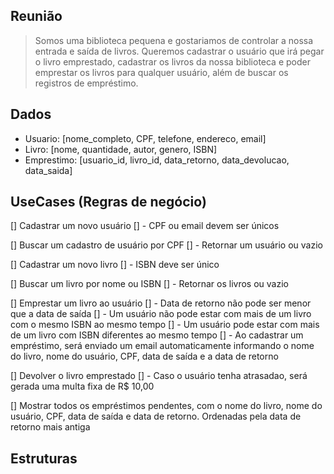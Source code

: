 ## Reunião

> Somos uma biblioteca pequena e gostariamos de controlar a nossa entrada e saída de livros. Queremos cadastrar o usuário que irá pegar o livro emprestado, cadastrar os livros da nossa biblioteca e poder emprestar os livros para qualquer usuário, além de buscar os registros de empréstimo.

## Dados
- Usuario: [nome_completo, CPF, telefone, endereco, email]
- Livro: [nome, quantidade, autor, genero, ISBN]
- Emprestimo: [usuario_id, livro_id, data_retorno, data_devolucao, data_saida]

## UseCases (Regras de negócio)
[] Cadastrar um novo usuário
[] - CPF ou email devem ser únicos

[] Buscar um cadastro de usuário por CPF
[] - Retornar um usuário ou vazio

[] Cadastrar um novo livro
[] - ISBN deve ser único

[] Buscar um livro por nome ou ISBN
[] - Retornar os livros ou vazio

[] Emprestar um livro ao usuário
[] - Data de retorno não pode ser menor que a data de saída
[] - Um usuário não pode estar com mais de um livro com o mesmo ISBN ao mesmo tempo
[] - Um usuário pode estar com mais de um livro com ISBN diferentes ao mesmo tempo
[] - Ao cadastrar um empréstimo, será enviado um email automaticamente informando o nome do livro, nome do usuário, CPF, data de saída e a data de retorno

[] Devolver o livro emprestado
[] - Caso o usuário tenha atrasadao, será gerada uma multa fixa de R$ 10,00

[] Mostrar todos os empréstimos pendentes, com o nome do livro, nome do usuário, CPF, data de saída e data de retorno. Ordenadas pela data de retorno mais antiga

## Estruturas